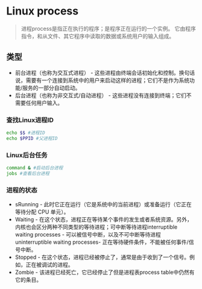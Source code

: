 # Linux process

> 进程process是指正在执行的程序；是程序正在运行的一个实例。
> 它由程序指令，和从文件、其它程序中读取的数据或系统用户的输入组成。

## 类型
* 前台进程（也称为交互式进程） - 这些进程由终端会话初始化和控制。换句话说，需要有一个连接到系统中的用户来启动这样的进程；它们不是作为系统功能/服务的一部分自动启动。
* 后台进程（也称为非交互式/自动进程） - 这些进程没有连接到终端；它们不需要任何用户输入。

### 查找Linux进程ID
```bash
echo $$ #进程ID
echo $PPID #父进程ID
```

### Linux后台任务
```bash
command & #启动后台进程
jobs #查看后台进程
```

### 进程的状态
* sRunning - 此时它正在运行（它是系统中的当前进程）或准备运行（它正在等待分配 CPU 单元）。
* Waiting - 在这个状态，进程正在等待某个事件的发生或者系统资源。另外，内核也会区分两种不同类型的等待进程；可中断等待进程interruptible waiting processes - 可以被信号中断，以及不可中断等待进程uninterruptible waiting processes- 正在等待硬件条件，不能被任何事件/信号中断。
* Stopped - 在这个状态，进程已经被停止了，通常是由于收到了一个信号。例如，正在被调试的进程。
* Zombie - 该进程已经死亡，它已经停止了但是进程表process table中仍然有它的条目。

